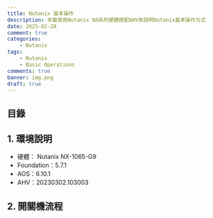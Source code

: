 ```yaml
---
title: Nutanix 基本操作
description: 本篇使用Nutanix NX系列硬體搭配AHV來說明Nutanix基本操作方式
date: 2025-02-28
comment: true
categories:
    - Nutanix
tags:
    - Nutanix
    - Basic Operations
comments: true
banner: img.png
draft: true
---
```


<h2>目錄</h2>

## 1. 環境說明

- 硬體： Nutanix NX-1065-G9
- Foundation：5.7.1
- AOS：6.10.1
- AHV：20230302.103003

## 2. 開關機流程
